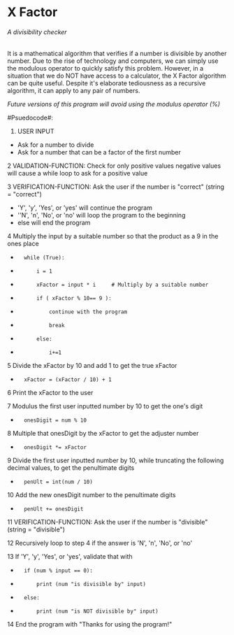 # X Factor
###### A divisibility checker
It is a mathematical algorithm that verifies if a number is divisible by another number. Due to the rise of technology and computers, we can simply use the modulous operator to quickly satisfy this problem. However, in a situation that we do NOT have access to a calculator, the X Factor algorithm can be quite useful. Despite it's elaborate tediousness as a recursive algorithm, it can apply to any pair of numbers.

*Future versions of this program will avoid using the modulus operator (%)*

#Psuedocode#:
1. USER INPUT
  * Ask for a number to divide
  * Ask for a number that can be a factor of the first number

2 VALIDATION-FUNCTION: Check for only positive values	negative values will cause a while loop to ask for a positive value

3 VERIFICATION-FUNCTION: Ask the user if the number is "correct" (string = "correct")
  * 'Y', 'y', 'Yes', or 'yes' will continue the program
  * ''N', 'n', 'No', or 'no' will loop the program to the beginning
  * else will end the program

4 Multiply the input by a suitable number so that the product as a 9 in the ones place
*		while (True):
*			i = 1
*			xFactor = input * i		# Multiply by a suitable number
*			if ( xFactor % 10== 9 ): 
*				continue with the program
*				break
*			else:		
*				i+=1

5 Divide the xFactor by 10 and add 1 to get the true xFactor
*		xFactor = (xFactor / 10) + 1

6 Print the xFactor to the user

7 Modulus the first user inputted number by 10 to get the one's digit 
*		onesDigit = num % 10

8 Multiple that onesDigit by the xFactor to get the adjuster number
*		onesDigit *= xFactor

9 Divide the first user inputted number by 10, while truncating the following decimal values, to get the penultimate digits
*		penUlt = int(num / 10)

10 Add the new onesDigit number to the penultimate digits
*		penUlt += onesDigit

11 VERIFICATION-FUNCTION: Ask the user if the number is "divisible" (string = "divisible")

12  Recursively loop to step 4 if the answer is 'N', 'n', 'No', or 'no'

13 If 'Y', 'y', 'Yes', or 'yes', validate that with
*		if (num % input == 0):
*			print (num "is divisible by" input)
*		else:
*			print (num "is NOT divisible by" input)

14 End the program with "Thanks for using the program!" 
